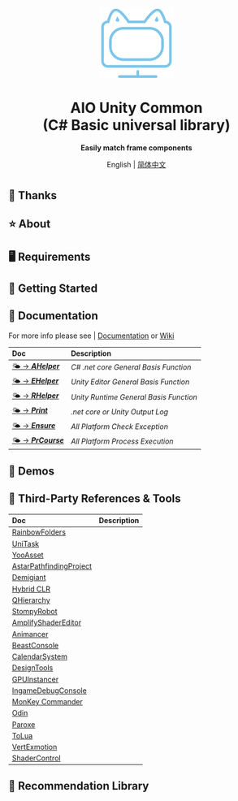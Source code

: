 <p align="center">
    <img src="./Documentation~/Logo.svg" width="144"  alt="https://github.com/AIO-GAME/Common"/>
</p>
<h1 align="center">AIO Unity Common<br />(C# Basic universal library)</h1>
<p align="center"><strong>Easily match frame components</strong></p>
<p align="center">English | <a href="README.md">简体中文</a></p>

# 

## 📢 Thanks

## ⭐ About

## 🖥️ Requirements

## 🧰 Getting Started

## 📖 Documentation

For more info please see | [Documentation](./README.md)
or [Wiki](https://github.com/AIO-GAME/Common/wiki)

| Doc                                                                       | Description                                 |
|:--------------------------------------------------------------------------|:--------------------------------------------|
| [🌤️ -> **_AHelper_**](https://github.com/AIO-GAME/Common/wiki/AHelper)   | <i>C# .net core General Basis Function</i>  |
| [🌤️ -> **_EHelper_**](https://github.com/AIO-GAME/Common/wiki/EHepler)   | <i>Unity Editor General Basis Function</i>  |
| [🌤️ -> **_RHelper_**](https://github.com/AIO-GAME/Common/wiki/RHelper)   | <i>Unity Runtime General Basis Function</i> |
| [🌤️ -> **_Print_**](https://github.com/AIO-GAME/Common/wiki/Print)       | <i>.net core or Unity Output Log</i>        |
| [🌤️ -> **_Ensure_**](https://github.com/AIO-GAME/Common/wiki/Ensure)     | <i>All Platform Check Exception</i>         |
| [🌤️ -> **_PrCourse_**](https://github.com/AIO-GAME/Common/wiki/PrCourse) | <i>All Platform Process Execution</i>       |

## 🤖 Demos

## 🔗 Third-Party References & Tools

| Doc                                                                                                                | Description                                 |
|:-------------------------------------------------------------------------------------------------------------------|:--------------------------------------------|
| [RainbowFolders](https://bitbucket.org/chromiumembedded/cef)                                                       ||
| [UniTask](https://github.com/Cysharp/UniTask)                                                                      ||
| [YooAsset](https://github.com/tuyoogame/YooAsset)                                                                  ||
| [AstarPathfindingProject](https://www.arongranberg.com)                                                            ||
| [Demigiant](http://dotween.demigiant.com/)                                                                         ||
| [Hybrid CLR](https://focus-creative-games.github.io/hybridclr-doc)                                                 ||
| [QHierarchy](https://assetstore.unity.com/packages/tools/utilities/qhierarchy-28577)                               ||
| [StompyRobot](http://github.com/StompyRobot/SRF)                                                                   ||
| [AmplifyShaderEditor](http://amplify.pt/unity/amplify-shader-editor/)                                              ||
| [Animancer](https://kybernetik.com.au/animancer)                                                                   ||
| [BeastConsole](https://code.google.com/p/gltoy/source/browse/trunk/GLToy/Independent/Core/Console/GLToy_Console.h) ||
| [CalendarSystem](https://aerojacob.online/contact)                                                                 ||
| [DesignTools](https://assetstore.unity.com/packages/tools/level-design/transform-tools-177218)                     ||
| [GPUInstancer](https://wiki.gurbu.com/index.php?title=GPU_Instancer)                                               ||
| [IngameDebugConsole](https://github.com/yasirkula/UnityIngameDebugConsole)                                         ||
| [MonKey Commander](https://sites.google.com/view/monkey-user-guide/home)                                           ||
| [Odin](https://odininspector.com/)                                                                                 ||
| [Paroxe](https://github.com/vitejs/vite)                                                                           ||
| [ToLua](https://github.com/topameng/tolua)                                                                         ||
| [VertExmotion](http://forum.unity3d.com/threads/vertexmotion-released.277294)                                      ||
| [ShaderControl](http://kronnect.me)                                                                                ||

## 💫 Recommendation Library
